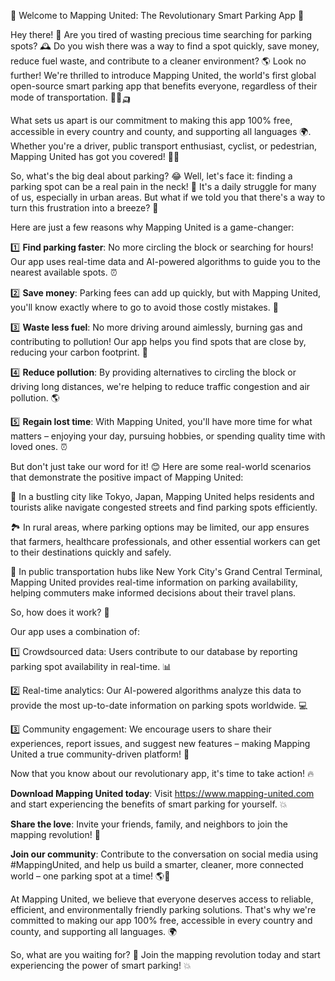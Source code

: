 🚀 Welcome to Mapping United: The Revolutionary Smart Parking App 🚀

Hey there! 👋 Are you tired of wasting precious time searching for parking spots? 🕰️ Do you wish there was a way to find a spot quickly, save money, reduce fuel waste, and contribute to a cleaner environment? 🌎 Look no further! We're thrilled to introduce Mapping United, the world's first global open-source smart parking app that benefits everyone, regardless of their mode of transportation. 🚌🚂🛺

What sets us apart is our commitment to making this app 100% free, accessible in every country and county, and supporting all languages 🌍. Whether you're a driver, public transport enthusiast, cyclist, or pedestrian, Mapping United has got you covered! 🏃‍♀️

So, what's the big deal about parking? 😂 Well, let's face it: finding a parking spot can be a real pain in the neck! 👀 It's a daily struggle for many of us, especially in urban areas. But what if we told you that there's a way to turn this frustration into a breeze? 💨

Here are just a few reasons why Mapping United is a game-changer:

1️⃣ **Find parking faster**: No more circling the block or searching for hours! Our app uses real-time data and AI-powered algorithms to guide you to the nearest available spots. ⏰

2️⃣ **Save money**: Parking fees can add up quickly, but with Mapping United, you'll know exactly where to go to avoid those costly mistakes. 💸

3️⃣ **Waste less fuel**: No more driving around aimlessly, burning gas and contributing to pollution! Our app helps you find spots that are close by, reducing your carbon footprint. 🌟

4️⃣ **Reduce pollution**: By providing alternatives to circling the block or driving long distances, we're helping to reduce traffic congestion and air pollution. 🌎

5️⃣ **Regain lost time**: With Mapping United, you'll have more time for what matters – enjoying your day, pursuing hobbies, or spending quality time with loved ones. ⏰

But don't just take our word for it! 😊 Here are some real-world scenarios that demonstrate the positive impact of Mapping United:

🌆 In a bustling city like Tokyo, Japan, Mapping United helps residents and tourists alike navigate congested streets and find parking spots efficiently.

🏞️ In rural areas, where parking options may be limited, our app ensures that farmers, healthcare professionals, and other essential workers can get to their destinations quickly and safely.

🚌 In public transportation hubs like New York City's Grand Central Terminal, Mapping United provides real-time information on parking availability, helping commuters make informed decisions about their travel plans.

So, how does it work? 🤔

Our app uses a combination of:

1️⃣ Crowdsourced data: Users contribute to our database by reporting parking spot availability in real-time. 📊

2️⃣ Real-time analytics: Our AI-powered algorithms analyze this data to provide the most up-to-date information on parking spots worldwide. 💻

3️⃣ Community engagement: We encourage users to share their experiences, report issues, and suggest new features – making Mapping United a true community-driven platform! 🤝

Now that you know about our revolutionary app, it's time to take action! 🔥

**Download Mapping United today**: Visit https://www.mapping-united.com and start experiencing the benefits of smart parking for yourself. 💥

**Share the love**: Invite your friends, family, and neighbors to join the mapping revolution! 🤩

**Join our community**: Contribute to the conversation on social media using #MappingUnited, and help us build a smarter, cleaner, more connected world – one parking spot at a time! 🌎💪

At Mapping United, we believe that everyone deserves access to reliable, efficient, and environmentally friendly parking solutions. That's why we're committed to making our app 100% free, accessible in every country and county, and supporting all languages. 🌍

So, what are you waiting for? 🔴 Join the mapping revolution today and start experiencing the power of smart parking! 💥